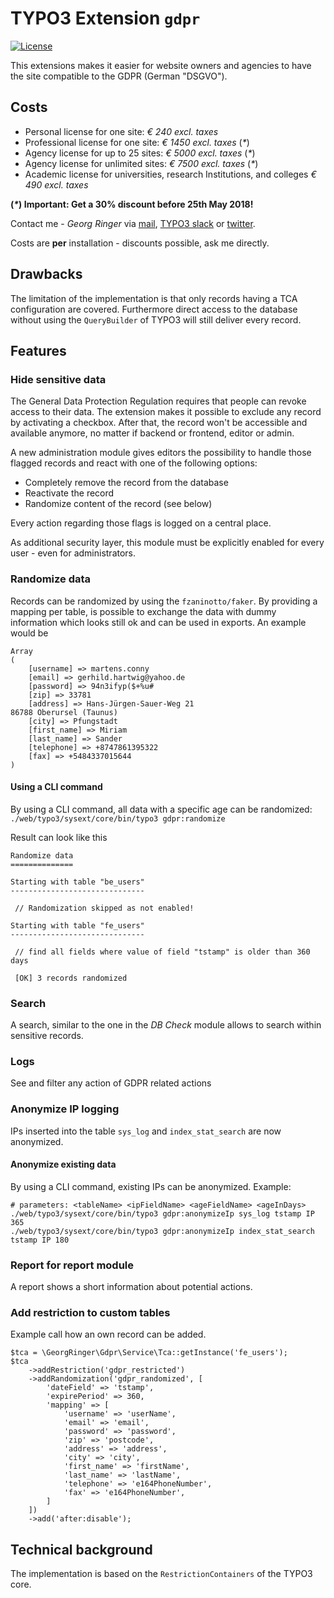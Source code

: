 # TYPO3 Extension `gdpr`

[![License](https://poser.pugx.org/georgringer/gdpr/license)](https://packagist.org/packages/georgringer/gdpr)

This extensions makes it easier for website owners and agencies to have the site compatible to the GDPR (German "DSGVO").

## Costs

- Personal license for one site: *€ 240 excl. taxes*
- Professional license for one site: *€ 1450 excl. taxes* (*\**)
- Agency license for up to 25 sites: *€ 5000 excl. taxes* (*\**)
- Agency license for unlimited sites: *€ 7500 excl. taxes* (*\**)
- Academic license for universities, research Institutions, and colleges  *€ 490 excl. taxes*

**(*\**) Important: Get a 30% discount before 25th May 2018!**

Contact me - *Georg Ringer* via [mail](mailto:mail@ringer.it), [TYPO3 slack](https://forger.typo3.com/slack) or [twitter](https://twitter.com/georg_ringer).

Costs are **per** installation - discounts possible, ask me directly.



## Drawbacks

The limitation of the implementation is that only records having a TCA configuration are covered.
Furthermore direct access to the database without using the `QueryBuilder` of TYPO3 will still deliver every record.

## Features

### Hide sensitive data

The General Data Protection Regulation requires that people can revoke access to their data.
The extension makes it possible to exclude any record by activating a checkbox. After that, the record won't be accessible and available anymore, no matter if backend or frontend, editor or admin.

A new administration module gives editors the possibility to handle those flagged records and react with one of the following options:

- Completely remove the record from the database
- Reactivate the record
- Randomize content of the record (see below)

Every action regarding those flags is logged on a central place.

As additional security layer, this module must be explicitly enabled for every user - even for administrators.

### Randomize data

Records can be randomized by using the `fzaninotto/faker`. By providing a mapping per table, is possible to exchange the data with dummy information which looks still ok and can be used in exports. An example would be

```
Array
(
    [username] => martens.conny
    [email] => gerhild.hartwig@yahoo.de
    [password] => 94n3ifyp($+%u#
    [zip] => 33781
    [address] => Hans-Jürgen-Sauer-Weg 21
86788 Oberursel (Taunus)
    [city] => Pfungstadt
    [first_name] => Miriam
    [last_name] => Sander
    [telephone] => +8747861395322
    [fax] => +5484337015644
)
```

#### Using a CLI command

By using a CLI command, all data with a specific age can be randomized: `./web/typo3/sysext/core/bin/typo3 gdpr:randomize`

Result can look like this

```
Randomize data
==============

Starting with table "be_users"
------------------------------

 // Randomization skipped as not enabled!

Starting with table "fe_users"
------------------------------

 // find all fields where value of field "tstamp" is older than 360 days

 [OK] 3 records randomized

```

### Search

A search, similar to the one in the *DB Check* module allows to search within sensitive records.

### Logs

See and filter any action of GDPR related actions

### Anonymize IP logging

IPs inserted into the table `sys_log` and `index_stat_search` are now anonymized.

#### Anonymize existing data

By using a CLI command, existing IPs can be anonymized. Example:

```
# parameters: <tableName> <ipFieldName> <ageFieldName> <ageInDays>
./web/typo3/sysext/core/bin/typo3 gdpr:anonymizeIp sys_log tstamp IP 365
./web/typo3/sysext/core/bin/typo3 gdpr:anonymizeIp index_stat_search tstamp IP 180
```

### Report for report module

A report shows a short information about potential actions.


### Add restriction to custom tables

Example call how an own record can be added.

```
$tca = \GeorgRinger\Gdpr\Service\Tca::getInstance('fe_users');
$tca
    ->addRestriction('gdpr_restricted')
    ->addRandomization('gdpr_randomized', [
        'dateField' => 'tstamp',
        'expirePeriod' => 360,
        'mapping' => [
            'username' => 'userName',
            'email' => 'email',
            'password' => 'password',
            'zip' => 'postcode',
            'address' => 'address',
            'city' => 'city',
            'first_name' => 'firstName',
            'last_name' => 'lastName',
            'telephone' => 'e164PhoneNumber',
            'fax' => 'e164PhoneNumber',
        ]
    ])
    ->add('after:disable');
```

## Technical background

The implementation is based on the `RestrictionContainers` of the TYPO3 core.
